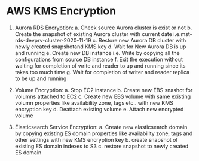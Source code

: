 # AWS KMS Encryption


1. Aurora RDS Encryption:
   a. Check source Aurora cluster is exist or not
   b. Create the snapshot of existing Aurora cluster with current date i.e.mst-rds-devprv-cluster-2020-11-19 
   c. Restore new Aurora DB cluster with newly created snapshotand KMS key
   d. Wait for New Aurora DB is up and running
   e. Create new DB instance i.e. Write by copying all the configurations from source DB instance 
   f. Exit the execution without waiting for completion of write and reader to up and running since its takes too much time
   g. Wait for completion of writer and reader replica to be up and running
   
2. Volume Encryption:
   a. Stop EC2 instance
   b. Create new EBS snashot for volumns attached to EC2
   c. Create new EBS volume with same existing volumn properties like availability zone, tags etc.. with new KMS encryption key
   d. Deattach existing volume
   e. Attach new encrypted volume
   
 3. Elasticsearch Service Encryption:
   a. Create new elasticsearch domain by copying existing ES domain properties like availability zone, tags and other settings with new KMS encryption key
   b. create snapshot of existing ES domain indexes to S3
   c. restore snapshot to newly created ES domain
